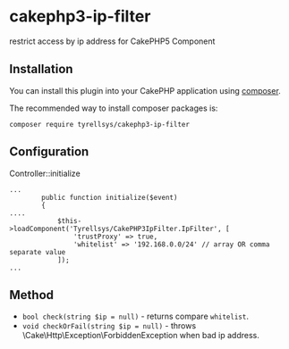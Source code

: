 # cakephp3-ip-filter
restrict access by ip address for CakePHP5 Component

## Installation

You can install this plugin into your CakePHP application using [composer](http://getcomposer.org).

The recommended way to install composer packages is:

```
composer require tyrellsys/cakephp3-ip-filter
```

## Configuration

Controller::initialize
```
...
        public function initialize($event)
        {
....
            $this->loadComponent('Tyrellsys/CakePHP3IpFilter.IpFilter', [
                'trustProxy' => true,
                'whitelist' => '192.168.0.0/24' // array OR comma separate value
            ]);
...
```

## Method

- `bool check(string $ip = null)` - returns compare `whitelist`.
- `void checkOrFail(string $ip = null)` - throws \Cake\Http\Exception\ForbiddenException when bad ip address.
